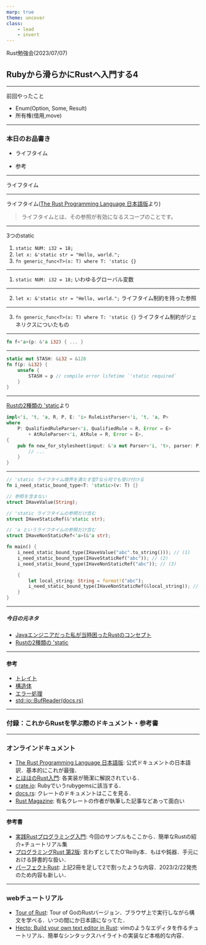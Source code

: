 ```yaml
---
marp: true
theme: uncover
class:
    - lead
    - invert
---
```


 Rust勉強会(2023/07/07)
## Rubyから滑らかにRustへ入門する4

---

前回やったこと
- Enum(Option, Some, Result)
- 所有権(借用,move)

---

### 本日のお品書き

- ライフタイム

- 参考

---

ライフタイム

---

ライフタイム([The Rust Programming Language 日本語版](https://doc.rust-jp.rs/book-ja/ch10-03-lifetime-syntax.html)より)

> ライフタイムとは、その参照が有効になるスコープのことです。

---

3つのstatic

1. `static NUM: i32 = 18;`
2. `let x: &'static str = "Hello, world.";`
3. `fn generic_func<T>(x: T) where T: 'static {}`

---

1. `static NUM: i32 = 18;`
いわゆるグローバル変数

---

2. `let x: &'static str = "Hello, world.";`
ライフタイム制約を持った参照

---

3. `fn generic_func<T>(x: T) where T: 'static {}`
ライフタイム制約がジェネリクスについたもの

---


```rust
fn f<'a>(p: &'a i32) { ... }
```

---

```rust
static mut STASH: &i32 = &128
fn f(p: &i32) { 
    unsafe {
        STASH = p // compile error lifetime `'static required`
    }
}
```

---

[Rustの2種類の 'static](https://laysakura.github.io/2020/05/21/rust-static-lifetime-and-static-bounds/)より
```rust
impl<'i, 't, 'a, R, P, E: 'i> RuleListParser<'i, 't, 'a, P>
where
    P: QualifiedRuleParser<'i, QualifiedRule = R, Error = E>
        + AtRuleParser<'i, AtRule = R, Error = E>,
{
    pub fn new_for_stylesheet(input: &'a mut Parser<'i, 't>, parser: P) -> Self {
        // ...
    }
}
```
---


```rust
// 'static ライフタイム境界を満たす型Tなら何でも受け付ける
fn i_need_static_bound_type<T: 'static>(v: T) {}

// 参照を含まない
struct IHaveValue(String);

// 'static ライフタイムの参照だけ含む
struct IHaveStaticRef(&'static str);

// 'a というライフタイムの参照だけ含む
struct IHaveNonStaticRef<'a>(&'a str);

fn main() {
    i_need_static_bound_type(IHaveValue("abc".to_string())); // (1)
    i_need_static_bound_type(IHaveStaticRef("abc")); // (2)
    i_need_static_bound_type(IHaveNonStaticRef("abc")); // (3)

    {
        let local_string: String = format!("abc");
        i_need_static_bound_type(IHaveNonStaticRef(&local_string)); // (4)
    }
}
```

---

##### 今日の元ネタ
- [Javaエンジニアだった私が当時困ったRustのコンセプト](https://techblog.paild.co.jp/entry/2023/04/24/172723)
- [Rustの2種類の 'static](https://laysakura.github.io/2020/05/21/rust-static-lifetime-and-static-bounds/)

---

#### 参考

- [トレイト](https://doc.rust-jp.rs/book-ja/ch10-02-traits.html)
- [構造体](https://doc.rust-jp.rs/book-ja/ch05-02-example-structs.html)
- [エラー処理](https://doc.rust-jp.rs/book-ja/ch09-00-error-handling.html)
- [std::io::BufReader(docs.rs)](https://doc.rust-lang.org/std/io/struct.BufReader.html)

--- 

### 付録：これからRustを学ぶ際のドキュメント・参考書

---

### オンラインドキュメント

- [The Rust Programming Language 日本語版](https://doc.rust-jp.rs/book-ja/): 公式ドキュメントの日本語訳．基本的にこれが最強．
- [とほほのRust入門](https://www.tohoho-web.com/ex/rust.html#functions): 各実装が簡潔に解説されている．
- [crate.io](https://crates.io/): Rubyでいうrubygemsに該当する．
- [docs.rs](https://docs.rs/): クレートのドキュメントはここを見る．
- [Rust Magazine](https://rustmagazine.org/): 有名クレートの作者が執筆した記事などあって面白い

---

#### 参考書
- [実践Rustプログラミング入門](https://www.shuwasystem.co.jp/book/9784798061702.html): 今回のサンプルもここから．簡単なRustの紹介+チュートリアル集
- [プログラミングRust 第2版](https://www.oreilly.co.jp/books/9784873119786/): 言わずとしてたO'Reilly本．もはや鈍器．手元における辞書的な扱い．
- [パーフェクトRust](https://gihyo.jp/book/2023/978-4-297-13322-1): 上記2冊を足して2で割ったような内容．2023/2/22発売のため内容も新しい．

---
### webチュートリアル
- [Tour of Rust](https://tourofrust.com/00_ja.html): Tour of GoのRustバージョン．ブラウザ上で実行しながら構文を学べる．いつの間にか日本語になってた．
- [Hecto: Build your own text editor in Rust](https://www.flenker.blog/hecto/): vimのようなエディタを作るチュートリアル．簡単なシンタックスハイライトの実装など本格的な内容．
